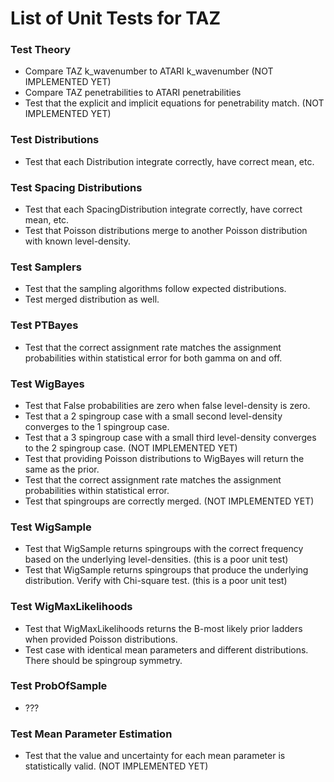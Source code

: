 # List of Unit Tests for TAZ

### Test Theory
- Compare TAZ k_wavenumber to ATARI k_wavenumber (NOT IMPLEMENTED YET)
- Compare TAZ penetrabilities to ATARI penetrabilities
- Test that the explicit and implicit equations for penetrability match. (NOT IMPLEMENTED YET)

### Test Distributions
- Test that each Distribution integrate correctly, have correct mean, etc.

### Test Spacing Distributions
- Test that each SpacingDistribution integrate correctly, have correct mean, etc.
- Test that Poisson distributions merge to another Poisson distribution with known level-density.

### Test Samplers
- Test that the sampling algorithms follow expected distributions.
- Test merged distribution as well.

### Test PTBayes
- Test that the correct assignment rate matches the assignment probabilities within statistical error for both gamma on and off.

### Test WigBayes
- Test that False probabilities are zero when false level-density is zero.
- Test that a 2 spingroup case with a small second level-density converges to the 1 spingroup case.
- Test that a 3 spingroup case with a small third level-density converges to the 2 spingroup case. (NOT IMPLEMENTED YET)
- Test that providing Poisson distributions to WigBayes will return the same as the prior.
- Test that the correct assignment rate matches the assignment probabilities within statistical error.
- Test that spingroups are correctly merged. (NOT IMPLEMENTED YET)

### Test WigSample
- Test that WigSample returns spingroups with the correct frequency based on the underlying level-densities. (this is a poor unit test)
- Test that WigSample returns spingroups that produce the underlying distribution. Verify with Chi-square test. (this is a poor unit test)

### Test WigMaxLikelihoods
- Test that WigMaxLikelihoods returns the B-most likely prior ladders when provided Poisson distributions.
- Test case with identical mean parameters and different distributions. There should be spingroup symmetry.

### Test ProbOfSample
- ???

### Test Mean Parameter Estimation
- Test that the value and uncertainty for each mean parameter is statistically valid. (NOT IMPLEMENTED YET)
